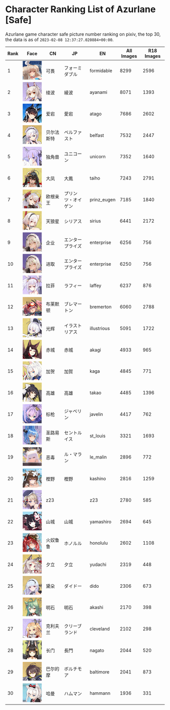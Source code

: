 # Character Ranking List of Azurlane [Safe]

Azurlane game character safe picture number ranking on pixiv, the top 30, the data is as of `2023-02-08 12:37:27.020884+00:00`.

|   Rank | Face                                          | CN    | JP        | EN          |   All Images |   R18 Images |
|--------|-----------------------------------------------|-------|-----------|-------------|--------------|--------------|
|      1 | ![formidable](./images/logo_formidable.png)   | 可畏    | フォーミダブル   | formidable  |         8299 |         2596 |
|      2 | ![ayanami](./images/logo_ayanami.png)         | 绫波    | 綾波        | ayanami     |         8071 |         1393 |
|      3 | ![atago](./images/logo_atago.png)             | 爱宕    | 愛宕        | atago       |         7686 |         2602 |
|      4 | ![belfast](./images/logo_belfast.png)         | 贝尔法斯特 | ベルファスト    | belfast     |         7532 |         2447 |
|      5 | ![unicorn](./images/logo_unicorn.png)         | 独角兽   | ユニコーン     | unicorn     |         7352 |         1640 |
|      6 | ![taiho](./images/logo_taiho.png)             | 大凤    | 大鳳        | taiho       |         7243 |         2791 |
|      7 | ![prinz_eugen](./images/logo_prinz_eugen.png) | 欧根亲王  | プリンツ・オイゲン | prinz_eugen |         7185 |         1840 |
|      8 | ![sirius](./images/logo_sirius.png)           | 天狼星   | シリアス      | sirius      |         6441 |         2172 |
|      9 | ![enterprise](./images/logo_enterprise.png)   | 企业    | エンタープライズ  | enterprise  |         6256 |          756 |
|     10 | ![enterprise](./images/logo_enterprise.png)   | 进取    | エンタープライズ  | enterprise  |         6250 |          756 |
|     11 | ![laffey](./images/logo_laffey.png)           | 拉菲    | ラフィー      | laffey      |         6237 |          876 |
|     12 | ![bremerton](./images/logo_bremerton.png)     | 布莱默顿  | ブレマートン    | bremerton   |         6060 |         2788 |
|     13 | ![illustrious](./images/logo_illustrious.png) | 光辉    | イラストリアス   | illustrious |         5091 |         1722 |
|     14 | ![akagi](./images/logo_akagi.png)             | 赤城    | 赤城        | akagi       |         4933 |          965 |
|     15 | ![kaga](./images/logo_kaga.png)               | 加贺    | 加賀        | kaga        |         4845 |          771 |
|     16 | ![takao](./images/logo_takao.png)             | 高雄    | 高雄        | takao       |         4485 |         1396 |
|     17 | ![javelin](./images/logo_javelin.png)         | 标枪    | ジャベリン     | javelin     |         4417 |          762 |
|     18 | ![st_louis](./images/logo_st_louis.png)       | 圣路易斯  | セントルイス    | st_louis    |         3321 |         1693 |
|     19 | ![le_malin](./images/logo_le_malin.png)       | 恶毒    | ル・マラン     | le_malin    |         2896 |          772 |
|     20 | ![kashino](./images/logo_kashino.png)         | 樫野    | 樫野        | kashino     |         2816 |         1259 |
|     21 | ![z23](./images/logo_z23.png)                 | z23   |           | z23         |         2780 |          585 |
|     22 | ![yamashiro](./images/logo_yamashiro.png)     | 山城    | 山城        | yamashiro   |         2694 |          645 |
|     23 | ![honolulu](./images/logo_honolulu.png)       | 火奴鲁鲁  | ホノルル      | honolulu    |         2602 |         1108 |
|     24 | ![yudachi](./images/logo_yudachi.png)         | 夕立    | 夕立        | yudachi     |         2319 |          448 |
|     25 | ![dido](./images/logo_dido.png)               | 黛朵    | ダイドー      | dido        |         2306 |          673 |
|     26 | ![akashi](./images/logo_akashi.png)           | 明石    | 明石        | akashi      |         2170 |          398 |
|     27 | ![cleveland](./images/logo_cleveland.png)     | 克利夫兰  | クリーブランド   | cleveland   |         2102 |          298 |
|     28 | ![nagato](./images/logo_nagato.png)           | 长门    | 長門        | nagato      |         2044 |          520 |
|     29 | ![baltimore](./images/logo_baltimore.png)     | 巴尔的摩  | ボルチモア     | baltimore   |         2041 |          873 |
|     30 | ![hammann](./images/logo_hammann.png)         | 哈曼    | ハムマン      | hammann     |         1936 |          331 |
